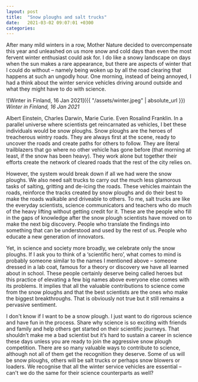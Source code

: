 ```yaml
---
layout: post
title:  "Snow ploughs and salt trucks"
date:   2021-03-02 09:07:01 +0300
categories:
---
```


After many mild winters in a row, Mother Nature decided to overcompensate this year and unleashed on us more snow and cold days than even the most fervent winter enthusiast could ask for. I do like a snowy landscape on days when the sun makes a rare appearance, but there are aspects of winter that I could do without – namely being woken up by all the road clearing that happens at such an ungodly hour. One morning, instead of being annoyed, I had a think about the winter service vehicles driving around outside and what they might have to do with science.

![Winter in Finland, 16 Jan 2021]({{ "/assets/winter.jpeg" | absolute_url }})
*Winter in Finland, 16 Jan 2021*

Albert Einstein, Charles Darwin, Marie Curie. Even Rosalind Franklin. In a parallel universe where scientists get reincarnated as vehicles, I bet these individuals would be snow ploughs. Snow ploughs are the heroes of treacherous wintry roads. They are always first at the scene, ready to uncover the roads and create paths for others to follow. They are literal trailblazers that go where no other vehicle has gone before (that morning at least, if the snow has been heavy). They work alone but together their efforts create the network of cleared roads that the rest of the city relies on.

However, the system would break down if all we had were the snow ploughs. We also need salt trucks to carry out the much less glamorous tasks of salting, gritting and de-icing the roads. These vehicles maintain the roads, reinforce the tracks created by snow ploughs and do their best to make the roads walkable and driveable to others. To me, salt trucks are like the everyday scientists, science communicators and teachers who do much of the heavy lifting without getting credit for it. These are the people who fill in the gaps of knowledge after the snow plough scientists have moved on to make the next big discovery. People who translate the findings into something that can be understood and used by the rest of us. People who educate a new generation of innovators.

Yet, in science and society more broadly, we celebrate only the snow ploughs. If I ask you to think of a ‘scientific hero’, what comes to mind is probably someone similar to the names I mentioned above – someone dressed in a lab coat, famous for a theory or discovery we have all learned about in school. These people certainly deserve being called heroes but this practice of elevating a few big names above everyone else comes with its problems. It implies that all the valuable contributions to science come from the snow ploughs and that the best scientists are the ones who make the biggest breakthroughs. That is obviously not true but it still remains a pervasive sentiment.

I don't know if I want to be a snow plough. I just want to do rigorous science and have fun in the process. Share why science is so exciting with friends and family and help others get started on their scientific journeys. That shouldn’t make me a bad scientist but it’s hard to sustain a career in science these days unless you are ready to join the aggressive snow plough competition. There are so many valuable ways to contribute to science, although not all of them get the recognition they deserve. Some of us will be snow ploughs, others will be salt trucks or perhaps snow blowers or loaders. We recognise that all the winter service vehicles are essential – can't we do the same for their science counterparts as well?
